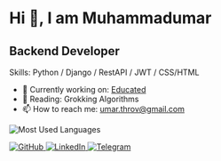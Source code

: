 # Hi 👋, I am Muhammadumar

## Backend Developer 

Skills: Python / Django / RestAPI / JWT / CSS/HTML

- 🔧 Currently working on: [Educated](https://educateduz.com/)
- 📖 Reading: Grokking Algorithms
- 📫 How to reach me: [umar.throv@gmail.com](mailto:umar.throv@gmail.com)


![Most Used Languages](https://github-readme-stats.vercel.app/api/top-langs/?username=toiroff&layout=compact)


<div>
  <a href="https://github.com/toiroff" target="_blank">
    <img src="https://img.shields.io/badge/GitHub-181717?style=for-the-badge&logo=github&logoColor=white" alt="GitHub" />
  </a>
  <a href="https://linkedin.com/in/umartoirov" target="_blank">
    <img src="https://img.shields.io/badge/LinkedIn-0A66C2?style=for-the-badge&logo=linkedin&logoColor=white" alt="LinkedIn" />
  </a>
  <a href="https://t.me/umartoirov" target="_blank">
    <img src="https://img.shields.io/badge/Telegram-2CA5E0?style=for-the-badge&logo=telegram&logoColor=white" alt="Telegram" />
  </a>
</div>

